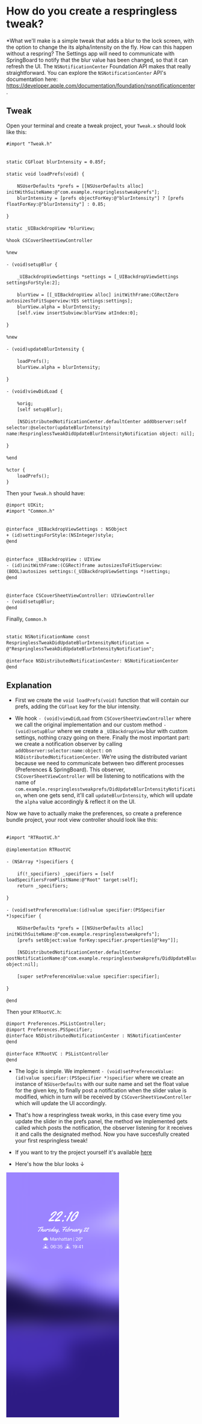 # How do you create a respringless tweak?

*What we'll make is a simple tweak that adds a blur to the lock screen, with the option to change the its alpha/intensity on the fly. How can this happen without a respring? The Settings app will need to communicate with SpringBoard to notify that the blur value has been changed, so that it can refresh the UI. The `NSNotificationCenter` Foundation API makes that really straightforward.
You can explore the `NSNotificationCenter` API's documentation here: https://developer.apple.com/documentation/foundation/nsnotificationcenter.

## Tweak

Open your terminal and create a tweak project, your `Tweak.x` should look like this:

```objc
#import "Tweak.h"


static CGFloat blurIntensity = 0.85f;

static void loadPrefs(void) {

    NSUserDefaults *prefs = [[NSUserDefaults alloc] initWithSuiteName:@"com.example.respringlesstweakprefs"];
    blurIntensity = [prefs objectForKey:@"blurIntensity"] ? [prefs floatForKey:@"blurIntensity"] : 0.85;

}

static _UIBackdropView *blurView;

%hook CSCoverSheetViewController

%new

- (void)setupBlur {

    _UIBackdropViewSettings *settings = [_UIBackdropViewSettings settingsForStyle:2];

    blurView = [[_UIBackdropView alloc] initWithFrame:CGRectZero autosizesToFitSuperview:YES settings:settings];
    blurView.alpha = blurIntensity;
    [self.view insertSubview:blurView atIndex:0];   

}

%new

- (void)updateBlurIntensity {

    loadPrefs();
    blurView.alpha = blurIntensity;

}

- (void)viewDidLoad {

    %orig;
    [self setupBlur];

    [NSDistributedNotificationCenter.defaultCenter addObserver:self selector:@selector(updateBlurIntensity) name:RespringlessTweakDidUpdateBlurIntensityNotification object: nil];

}

%end

%ctor {
    loadPrefs();
}
```

Then your `Tweak.h` should have:

```objc
@import UIKit;
#import "Common.h"


@interface _UIBackdropViewSettings : NSObject
+ (id)settingsForStyle:(NSInteger)style;
@end


@interface _UIBackdropView : UIView
- (id)initWithFrame:(CGRect)frame autosizesToFitSuperview:(BOOL)autosizes settings:(_UIBackdropViewSettings *)settings;
@end


@interface CSCoverSheetViewController: UIViewController
- (void)setupBlur;
@end
```

Finally, `Common.h`

```objc

static NSNotificationName const RespringlessTweakDidUpdateBlurIntensityNotification = @"RespringlessTweakDidUpdateBlurIntensityNotification";

@interface NSDistributedNotificationCenter: NSNotificationCenter
@end
```

## Explanation

* First we create the `void loadPrefs(void)` function that will contain our prefs, adding the `CGFloat` key for the blur intensity.

* We hook `- (void)viewDidLoad` from `CSCoverSheetViewController` where we call the original implementation and our custom method `- (void)setupBlur` where we create a `_UIBackdropView` blur with custom settings, nothing crazy going on there.
Finally the most important part: we create a notification observer by calling `addObserver:selector:name:object:` on `NSDistributedNotificationCenter`. We're using the distributed variant because we need to communicate between two different processes (Preferences & SpringBoard). This observer, `CSCoverSheetViewController` will be listening to notifications with the name of `com.example.respringlesstweakprefs/DidUpdateBlurIntensityNotification`, when one gets send, it'll call `updateBlurIntensity`, which will update the `alpha` value accordingly & reflect it on the UI.

Now we have to actually make the preferences, so create a preference bundle project, your root view controller should look like this:

```objc

#import "RTRootVC.h"

@implementation RTRootVC

- (NSArray *)specifiers {

    if(!_specifiers) _specifiers = [self loadSpecifiersFromPlistName:@"Root" target:self];
    return _specifiers;

}

- (void)setPreferenceValue:(id)value specifier:(PSSpecifier *)specifier {

    NSUserDefaults *prefs = [[NSUserDefaults alloc] initWithSuiteName:@"com.example.respringlesstweakprefs"];
    [prefs setObject:value forKey:specifier.properties[@"key"]];

    [NSDistributedNotificationCenter.defaultCenter postNotificationName:@"com.example.respringlesstweakprefs/DidUpdateBlurIntensityNotification" object:nil];

    [super setPreferenceValue:value specifier:specifier];

}

@end
```

Then your `RTRootVC.h`:

```objc
@import Preferences.PSListController;
@import Preferences.PSSpecifier;
@interface NSDistributedNotificationCenter : NSNotificationCenter
@end

@interface RTRootVC : PSListController
@end
```

* The logic is simple. We implement `- (void)setPreferenceValue:(id)value specifier:(PSSpecifier *)specifier` where we create an instance of `NSUserDefaults` with our suite name and set the float value for the given key, to finally post a notification when the slider value is modified, which in turn will be received by `CSCoverSheetViewController` which will update the UI accordingly.

* That's how a respringless tweak works, in this case every time you update the slider in the prefs panel, the method we implemented gets called which posts the notification, the observer listening for it receives it and calls the designated method. Now you have succesfully created your first respringless tweak!

* If you want to try the project yourself it's available [here](./Projects/Respringless/)

* Here's how the blur looks ↓

<img src="/Assets/RespringlessTweakBlur.png" width="300">
